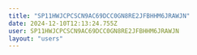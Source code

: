 ```yaml
---
title: "SP11HWJCPCSCN9AC69DCC0GN8RE2JFBHHM6JRAWJN"
date: 2024-12-10T12:13:24.755Z
user: SP11HWJCPCSCN9AC69DCC0GN8RE2JFBHHM6JRAWJN
layout: "users"
---
```

    